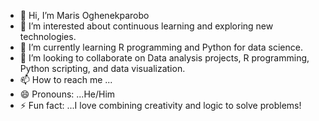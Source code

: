 - 👋 Hi, I’m Maris Oghenekparobo
- 👀 I’m interested about continuous learning and exploring new technologies.  
- 🌱 I’m currently learning  R programming and Python for data science.
- 💞️ I’m looking to collaborate on  Data analysis projects, R programming, Python scripting, and data visualization.
- 📫 How to reach me ...
- 😄 Pronouns: ...He/Him
- ⚡ Fun fact: ...I love combining creativity and logic to solve problems!  


<!---
✨ This is my GitHub profile README! Feel free to connect and collaborate. Let’s learn and grow together! ✨  
--->
